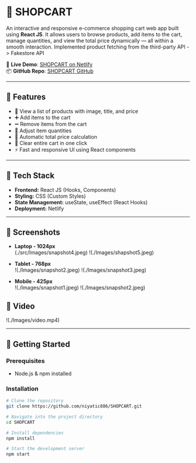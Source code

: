 # 🛒 SHOPCART

An interactive and responsive e-commerce shopping cart web app built using **React JS**. It allows users to browse products, add items to the cart, manage quantities, and view the total price dynamically — all within a smooth interaction. Implemented product fetching from the third-party API -> Fakestore API

🔗 **Live Demo**: [SHOPCART on Netlify](https://shopcart-shopping.netlify.app/)  
📦 **GitHub Repo**: [SHOPCART GitHub](https://github.com/niyatic886/SHOPCART)

---

## 📌 Features

- 🧾 View a list of products with image, title, and price
- ➕ Add items to the cart
- ➖ Remove items from the cart
- 🔄 Adjust item quantities
- 🧮 Automatic total price calculation
- 🧼 Clear entire cart in one click
- ⚡ Fast and responsive UI using React components

---

## 🧰 Tech Stack

- **Frontend:** React JS (Hooks, Components)
- **Styling:** CSS (Custom Styles)
- **State Management:** useState, useEffect (React Hooks)
- **Deployment:** Netlify

---

## 📸 Screenshots



-  **Laptop - 1024px**  
  (./src/Images/snapshot4.jpeg)
  !(./Images/shapshot5.jpeg)

-  **Tablet - 768px**  
  !(./Images/snapshot2.jpeg)
  !(./Images/snapshot3.jpeg)

-  **Mobile - 425px**  
  !(./Images/snapshot1.jpeg)
  !(./Images/snapshot2.jpeg)

## 📸 Video

  !(./Images/video.mp4)

---



## 🚀 Getting Started

### Prerequisites

- Node.js & npm installed

### Installation

```bash
# Clone the repository
git clone https://github.com/niyatic886/SHOPCART.git

# Navigate into the project directory
cd SHOPCART

# Install dependencies
npm install

# Start the development server
npm start
